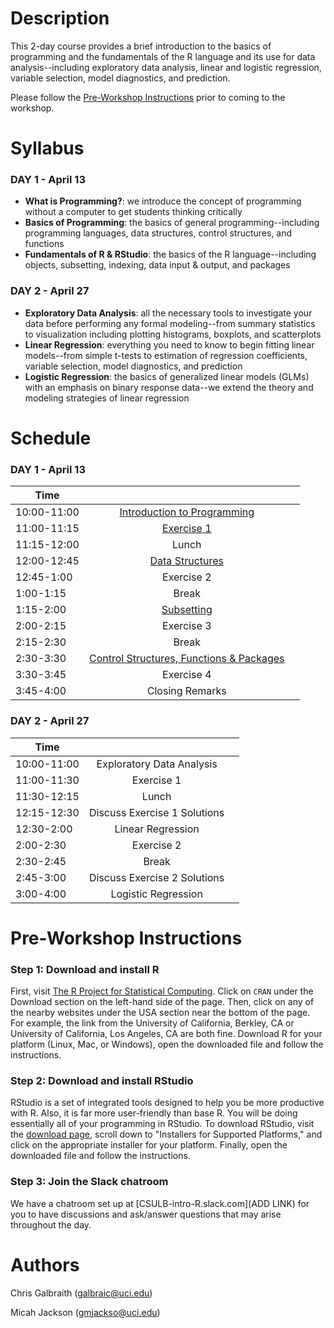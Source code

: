 # Description
This 2-day course provides a brief introduction to the basics of programming and the fundamentals of the R language and its use for data analysis--including exploratory data analysis, linear and logistic regression, variable selection, model diagnostics, and prediction.

Please follow the [Pre-Workshop Instructions](#Instructions) prior to coming to the workshop.


# Syllabus
### DAY 1 - April 13
* **What is Programming?**: we introduce the concept of programming without a computer to get students thinking critically
* **Basics of Programming**: the basics of general programming--including programming languages, data structures, control structures, and functions
* **Fundamentals of R & RStudio**: the basics of the R language--including objects, subsetting, indexing, data input & output, and packages

### DAY 2 - April 27
* **Exploratory Data Analysis**: all the necessary tools to investigate your data before performing any formal modeling--from summary statistics to visualization including plotting histograms, boxplots, and scatterplots
* **Linear Regression**: everything you need to know to begin fitting linear models--from simple t-tests to estimation of regression coefficients, variable selection, model diagnostics, and prediction
* **Logistic Regression**: the basics of generalized linear models (GLMs) with an emphasis on binary response data--we extend the theory and modeling strategies of linear regression


# Schedule

### DAY 1 - April 13

| 	   Time	    |           			         	|							              |
| ------------- | :-----------------------:	| :-----------------------: |   
|  10:00-11:00  | [Introduction to Programming](https://datumu.github.io/CSULB_Intro_R/slides/session_1/session_1.html)	|		|
|	 11:00-11:15 	| [Exercise 1](https://datumu.github.io/CSULB_Intro_R/exercises/exercise_1/ex_1.html) | |
|	 11:15-12:00 	| Lunch | |
|	 12:00-12:45 	| [Data Structures](https://datumu.github.io/CSULB_Intro_R/slides/session_2/session_2.html) | |
|	 12:45-1:00 	| Exercise 2 | |
|	 1:00-1:15 	  | Break | |
|	 1:15-2:00 	  | [Subsetting ](https://datumu.github.io/CSULB_Intro_R/slides/session_3/session_3.html)| |
|	 2:00-2:15 	| Exercise 3 | |
|	 2:15-2:30  	| Break | |
|	 2:30-3:30  	| [Control Structures, Functions & Packages](https://datumu.github.io/CSULB_Intro_R/slides/session_4/session_4.html) | |
|	 3:30-3:45 	| Exercise 4 | |
|	 3:45-4:00 	| Closing Remarks | |


### DAY 2 - April 27

| 	   Time	    |           			         	|							              |
| ------------- | :-----------------------:	| :-----------------------: |   
|  10:00-11:00  | Exploratory Data Analysis	|	|
|	 11:00-11:30 	| Exercise 1 | |
|	 11:30-12:15 	| Lunch | |
|	 12:15-12:30  | Discuss Exercise 1 Solutions | |
|	 12:30-2:00 	| Linear Regression | |
|	 2:00-2:30 	  | Exercise 2 | |
|	 2:30-2:45  	| Break | |
|	 2:45-3:00 	  | Discuss Exercise 2 Solutions | |
|	 3:00-4:00  	| Logistic Regression | |


# <a name="Instructions"></a>Pre-Workshop Instructions
### Step 1: Download and install R
First, visit [The R Project for Statistical Computing](https://www.r-project.org/). Click on `CRAN` under the Download section on the left-hand side of the page. Then, click on any of the nearby websites under the USA section near the bottom of the page. For example, the link from the University of California, Berkley, CA or University of California, Los Angeles, CA are both fine. Download R for your platform (Linux, Mac, or Windows), open the downloaded file and follow the instructions.

### Step 2: Download and install RStudio
RStudio is a set of integrated tools designed to help you be more productive with R. Also, it is far more user-friendly than base R. You will be doing essentially all of your programming in RStudio. To download RStudio, visit the [download page](https://www.rstudio.com/products/rstudio/download/), scroll down to "Installers for Supported Platforms," and click on the appropriate installer for your platform. Finally, open the downloaded file and follow the instructions.

### Step 3: Join the Slack chatroom
We have a chatroom set up at [CSULB-intro-R.slack.com](ADD LINK) for you to have discussions and ask/answer questions that may arise throughout the day.


# Authors
Chris Galbraith (<galbraic@uci.edu>)

Micah Jackson (<gmjackso@uci.edu>)
